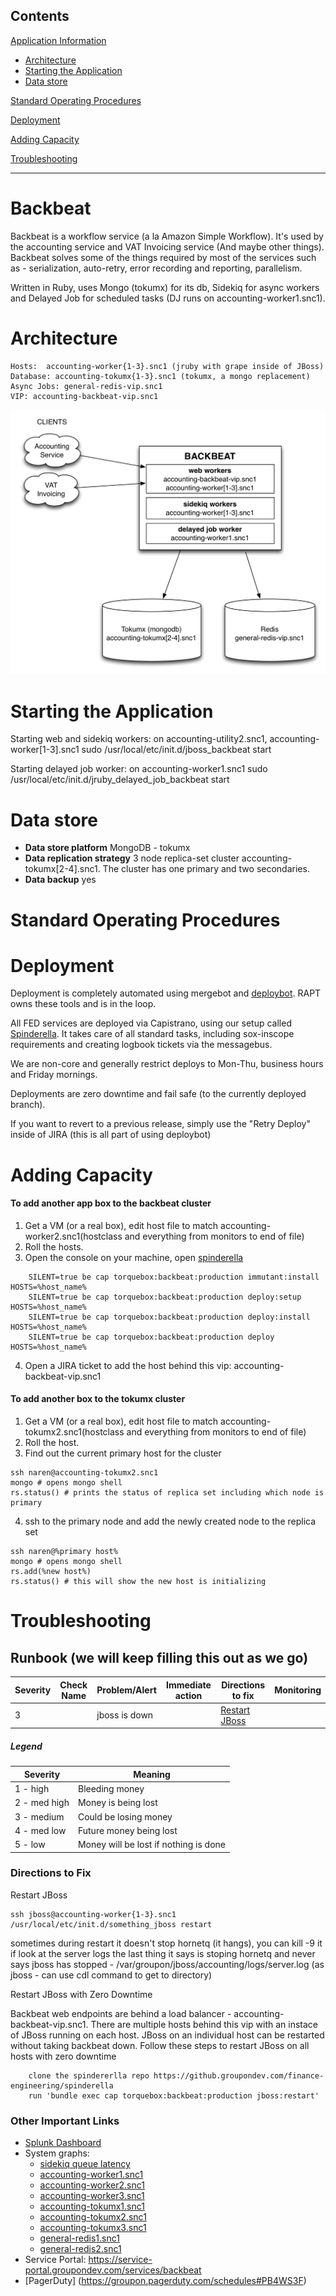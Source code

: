 Contents
--------

[Application Information](#Application_Information)

-   [Architecture](#Architecture)
-   [Starting the Application](#Starting_the_Application)
-   [Data store](#Data_store)

[Standard Operating Procedures](#Standard_Operating_Procedures)

[Deployment](#Deployment)

[Adding Capacity](#Adding_Capacity)

[Troubleshooting](#Troubleshooting)

* * * * *

<a name="Application_Information"></a>Backbeat
=======================

Backbeat is a workflow service (a la Amazon Simple Workflow).  It's used by the accounting service and VAT Invoicing service (And maybe other things). Backbeat solves some of the things required by most of the services such as - serialization, auto-retry, error recording and reporting, parallelism.  

Written in Ruby, uses Mongo (tokumx) for its db, Sidekiq for async workers and Delayed Job for scheduled tasks (DJ runs on accounting-worker1.snc1).

<a name="Architecture"></a>Architecture
=======================
	Hosts:	accounting-worker{1-3}.snc1 (jruby with grape inside of JBoss)
	Database: accounting-tokumx{1-3}.snc1 (tokumx, a mongo replacement)
    Async Jobs: general-redis-vip.snc1
	VIP: accounting-backbeat-vip.snc1

![Backbeat Architecture](/backbeat_architecture.png "Backbeat Architecture")

<a name="Starting_the_Application"></a>Starting the Application
=======================

Starting web and sidekiq workers: on accounting-utility2.snc1, accounting-worker[1-3].snc1
 sudo /usr/local/etc/init.d/jboss_backbeat start

Starting delayed job worker: on accounting-worker1.snc1
 sudo /usr/local/etc/init.d/jruby_delayed_job_backbeat start

<a name="Data_Store"></a>Data store
=======================

-   **Data store platform** MongoDB - tokumx
-   **Data replication strategy** 3 node replica-set cluster accounting-tokumx[2-4].snc1. The cluster has one primary and two secondaries.
-   **Data backup** yes

<a name="Standard_Operating_Procedures"></a>Standard Operating Procedures
=======================

<a name="Deployment"></a>Deployment
=======================

Deployment is completely automated using mergebot and [deploybot](https://github.groupondev.com/release-engineering/deploy-bot/blob/master/README.md). RAPT owns these tools and is in the loop.

All FED services are deployed via Capistrano, using our setup called [Spinderella](https://github.groupondev.com/finance-engineering/spinderella).  It takes care of all standard tasks, including sox-inscope requirements and creating logbook tickets via the messagebus.

We are non-core and generally restrict deploys to Mon-Thu, business hours and Friday mornings.

Deployments are zero downtime and fail safe (to the currently deployed branch).

If you want to revert to a previous release, simply use the "Retry Deploy" inside of JIRA (this is all part of using deploybot)


<a name="Adding_Capacity"></a>Adding Capacity
=======================

#### To add another app box to the backbeat cluster

1. Get a VM (or a real box), edit host file to match accounting-worker2.snc1(hostclass and everything from monitors to end of file)
2. Roll the hosts.
3. Open the console on your machine, open [spinderella](https://github.groupondev.com/finance-engineering/spinderella)
```
    SILENT=true be cap torquebox:backbeat:production immutant:install HOSTS=%host_name%
    SILENT=true be cap torquebox:backbeat:production deploy:setup HOSTS=%host_name%
    SILENT=true be cap torquebox:backbeat:production deploy:install HOSTS=%host_name%
    SILENT=true be cap torquebox:backbeat:production deploy HOSTS=%host_name%
```
4. Open a JIRA ticket to add the host behind this vip: accounting-backbeat-vip.snc1


#### To add another box to the tokumx cluster

1. Get a VM (or a real box), edit host file to match accounting-tokumx2.snc1(hostclass and everything from monitors to end of file)
2. Roll the host.
3. Find out the current primary host for the cluster
```
ssh naren@accounting-tokumx2.snc1
mongo # opens mongo shell
rs.status() # prints the status of replica set including which node is primary
```
4. ssh to the primary node and add the newly created node to the replica set
```
ssh naren@%primary host%
mongo # opens mongo shell
rs.add(%new host%)
rs.status() # this will show the new host is initializing
```

<a name="Troubleshooting"></a>Troubleshooting
=======================


## Runbook (we will keep filling this out as we go)

| Severity | Check Name | Problem/Alert | Immediate action | Directions to fix | Monitoring |
| -------- | ---------- | ------------- | ---------------- | ----------------- | ---------- |
| 3 | | jboss is down | | [Restart JBoss](#restart_jboss) | |

##### Legend
| Severity | Meaning |
| -------- | ------- |
| 1 - high | Bleeding money |
| 2 - med high  | Money is being lost |
| 3 - medium | Could be losing money |
| 4 - med low | Future money being lost |
| 5 - low | Money will be lost if nothing is done |

### Directions to Fix
<a name="restart_jboss">Restart JBoss</a>

	ssh jboss@accounting-worker{1-3}.snc1
	/usr/local/etc/init.d/something_jboss restart
	
sometimes during restart it doesn't stop hornetq (it hangs), you can kill -9 it 
if look at the server logs the last thing it says is stoping hornetq and never says jboss has stopped - /var/groupon/jboss/accounting/logs/server.log (as jboss - can use cdl command to get to directory)


<a name="restart_jboss_zero_downtime">Restart JBoss with Zero Downtime</a>

Backbeat web endpoints are behind a load balancer - accounting-backbeat-vip.snc1. There are multiple hosts behind this vip with an instace of JBoss running on each host. JBoss on an individual host can be restarted without taking backbeat down. Follow these steps to restart JBoss on all hosts with zero downtime
        
        clone the spindererlla repo https://github.groupondev.com/finance-engineering/spinderella
        run 'bundle exec cap torquebox:backbeat:production jboss:restart'

### Other Important Links
- [Splunk Dashboard](https://splunk-snc1.groupondev.com/en-US/app/search/FED)
- System graphs:
    - [sidekiq queue latency](https://grapher-snc1.groupondev.com/graph/metric!accounting_sidekiq_latency_sidekiq_latency/accounting-snc1/accounting-utility2.snc1)
	- [accounting-worker1.snc1](https://grapher-snc1.groupondev.com/accounting-snc1/accounting-worker1.snc1)
	- [accounting-worker2.snc1](https://grapher-snc1.groupondev.com/accounting-snc1/accounting-worker2.snc1)
	- [accounting-worker3.snc1](https://grapher-snc1.groupondev.com/accounting-snc1/accounting-worker3.snc1)
	- [accounting-tokumx1.snc1](https://grapher-snc1.groupondev.com/accounting-snc1/accounting-tokumx1.snc1)
	- [accounting-tokumx2.snc1](https://grapher-snc1.groupondev.com/accounting-snc1/accounting-tokumx2.snc1)
	- [accounting-tokumx3.snc1](https://grapher-snc1.groupondev.com/accounting-snc1/accounting-tokumx3.snc1)
    - [general-redis1.snc1](https://grapher-snc1.groupondev.com/redis-snc1/general-redis1.snc1)
    - [general-redis2.snc1](https://grapher-snc1.groupondev.com/redis-snc1/general-redis2.snc1)
- Service Portal: https://service-portal.groupondev.com/services/backbeat
- [PagerDuty] (https://groupon.pagerduty.com/schedules#PB4WS3F)
